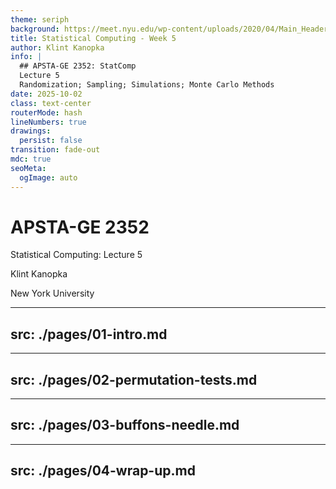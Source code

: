 ```yaml
---
theme: seriph
background: https://meet.nyu.edu/wp-content/uploads/2020/04/Main_Header.jpg
title: Statistical Computing - Week 5
author: Klint Kanopka
info: |
  ## APSTA-GE 2352: StatComp 
  Lecture 5
  Randomization; Sampling; Simulations; Monte Carlo Methods
date: 2025-10-02
class: text-center
routerMode: hash
lineNumbers: true
drawings:
  persist: false
transition: fade-out
mdc: true
seoMeta:
  ogImage: auto
---
```


# APSTA-GE 2352

Statistical Computing: Lecture 5

Klint Kanopka

New York University

---
src: ./pages/01-intro.md
---

---
src: ./pages/02-permutation-tests.md
---

---
src: ./pages/03-buffons-needle.md
---

---
src: ./pages/04-wrap-up.md
---





